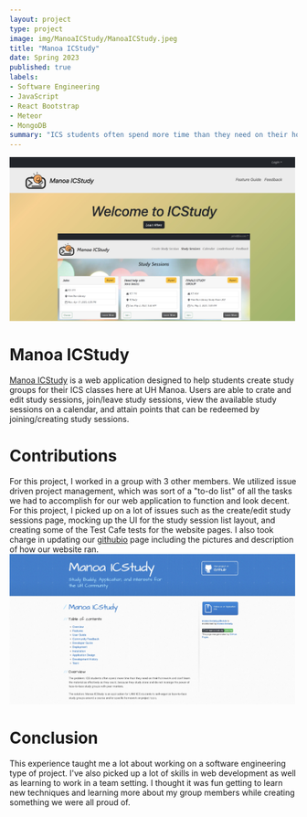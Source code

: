 ```yaml
---
layout: project
type: project
image: img/ManoaICStudy/ManoaICStudy.jpeg
title: "Manoa ICStudy"
date: Spring 2023
published: true
labels:
- Software Engineering
- JavaScript
- React Bootstrap
- Meteor
- MongoDB
summary: "ICS students often spend more time than they need on their homework and don’t learn the material as effectively as they could, because they study alone and do not leverage the power of face-to-face study groups with peer mentors. Manoa ICStudy aims to help students create study groups to learn content efficiently and build everlasting relationships"
---
```


<img width="500px" src="../img/ManoaICStudy/HomePage.jpeg">

# Manoa ICStudy
[Manoa ICStudy](https://manoa-icstudy.site/home) is a web application designed to help students create study groups for their ICS classes here at UH Manoa. Users are able to crate and edit study sessions, join/leave study sessions, view the available study sessions on a calendar, and attain points that can be redeemed by joining/creating study sessions.

# Contributions
For this project, I worked in a group with 3 other members. We utilized issue driven project management, which was sort of a "to-do list" of all the tasks we had to accomplish for our web application to function and look decent. For this project, I picked up on a lot of issues such as the create/edit study sessions page, mocking up the UI for the study session list layout, and creating some of the Test Cafe tests for the website pages. I also took charge in updating our [githubio](https://manoa-icstudy.github.io/) page including the pictures and description of how our website ran.
<img width="500px" src="../img/ManoaICStudy/githubio.jpeg">

# Conclusion
This experience taught me a lot about working on a software engineering type of project. I've also picked up a lot of skills in web development as well as learning to work in a team setting. I thought it was fun getting to learn new techniques and learning more about my group members while creating something we were all proud of.